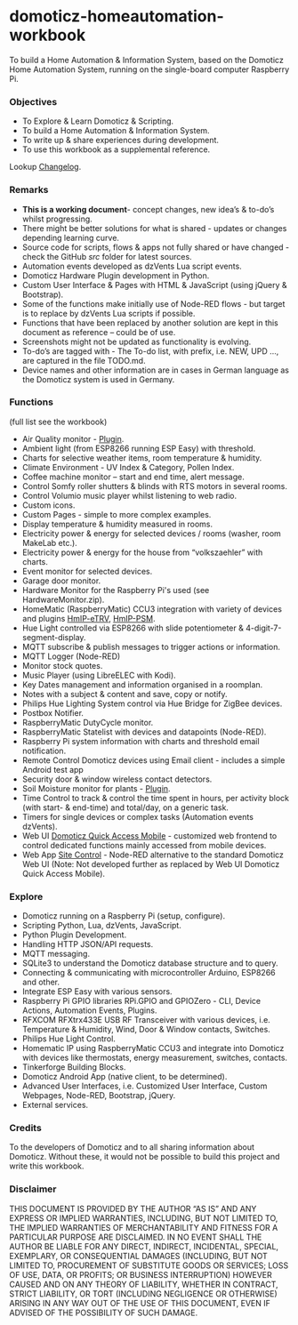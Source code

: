 # domoticz-homeautomation-workbook
To build a Home Automation & Information System, based on the Domoticz Home Automation System, running on the single-board computer Raspberry Pi.

### Objectives
* To Explore & Learn Domoticz & Scripting.
* To build a Home Automation & Information System.
* To write up & share experiences during development.
* To use this workbook as a supplemental reference.

Lookup [Changelog](https://github.com/rwbl/domoticz-homeautomation-workbook/blob/master/CHANGELOG.md).

### Remarks
* **This is a working document**- concept changes, new idea’s & to-do’s whilst progressing.
* There might be better solutions for what is shared - updates or changes depending learning curve.
* Source code for scripts, flows & apps not fully shared or have changed - check the GitHub _src_ folder for latest sources.
* Automation events developed as dzVents Lua script events.
* Domoticz Hardware Plugin development in Python.
* Custom User Interface & Pages with HTML & JavaScript (using jQuery & Bootstrap).
* Some of the functions make initially use of Node-RED flows - but target is to replace by dzVents Lua scripts if possible.
* Functions that have been replaced by another solution are kept in this document as reference – could be of use.
* Screenshots might not be updated as functionality is evolving.
* To-do’s are tagged with <TODO> - The To-do list, with prefix, i.e. NEW, UPD …, are captured in the file TODO.md.
* Device names and other information are in cases in German language as the Domoticz system is used in Germany.

### Functions
(full list see the workbook)
* Air Quality monitor - [Plugin](https://github.com/rwbl/domoticz-plugin-indoor-air-quality-monitor).
* Ambient light (from ESP8266 running ESP Easy) with threshold.
* Charts for selective weather items, room temperature & humidity.
* Climate Environment - UV Index & Category, Pollen Index.
* Coffee machine monitor – start and end time, alert message.
* Control Somfy roller shutters & blinds with RTS motors in several rooms.
* Control Volumio music player whilst listening to web radio.
* Custom icons.
* Custom Pages - simple to more complex examples.
* Display temperature & humidity measured in rooms.
* Electricity power & energy for selected devices / rooms (washer, room MakeLab etc.).
* Electricity power & energy for the house from “volkszaehler” with charts.
* Event monitor for selected devices.
* Garage door monitor.
* Hardware Monitor for the Raspberry Pi's used (see HardwareMonitor.zip).
* HomeMatic (RaspberryMatic) CCU3 integration with variety of devices and plugins [HmIP-eTRV](https://github.com/rwbl/domoticz-plugin-hmip-etrv), [HmIP-PSM](https://github.com/rwbl/domoticz-plugin-hmip-psm).
* Hue Light controlled via ESP8266 with slide potentiometer & 4-digit-7-segment-display.
* MQTT subscribe & publish messages to trigger actions or information.
* MQTT Logger (Node-RED)
* Monitor stock quotes.
* Music Player (using LibreELEC with Kodi).
* Key Dates management and information organised in a roomplan.
* Notes with a subject & content and save, copy or notify.
* Philips Hue Lighting System control via Hue Bridge for ZigBee devices.
* Postbox Notifier.
* RaspberryMatic DutyCycle monitor.
* RaspberryMatic Statelist with devices and datapoints (Node-RED).
* Raspberry Pi system information with charts and threshold email notification.
* Remote Control Domoticz devices using Email client - includes a simple Android test app 
* Security door & window wireless contact detectors.
* Soil Moisture monitor for plants - [Plugin](https://github.com/rwbl/domoticz-plugin-soil-moisture-monitor).
* Time Control to track & control the time spent in hours, per activity block (with start- & end-time) and total/day, on a generic task.
* Timers for single devices or complex tasks (Automation events dzVents).
* Web UI [Domoticz Quick Access Mobile](https://github.com/rwbl/domoticz-quick-access-mobile) - customized web frontend to control dedicated functions mainly accessed from mobile  devices.
* Web App [Site Control](https://github.com/rwbl/domoticz-webapp-sitecontrol) - Node-RED alternative to the standard Domoticz Web UI (Note: Not developed further as replaced by Web UI Domoticz Quick Access Mobile).

### Explore
* Domoticz running on a Raspberry Pi (setup, configure).
* Scripting Python, Lua, dzVents, JavaScript.
* Python Plugin Development.
* Handling HTTP JSON/API requests.
* MQTT messaging.
* SQLite3 to understand the Domoticz database structure and to query.
* Connecting & communicating with microcontroller Arduino, ESP8266 and other.
* Integrate ESP Easy with various sensors.
* Raspberry Pi GPIO libraries RPi.GPIO and GPIOZero - CLI, Device Actions, Automation Events, Plugins.
* RFXCOM RFXtrx433E USB RF Transceiver with various devices, i.e. Temperature & Humidity, Wind, Door & Window contacts, Switches.
* Philips Hue Light Control.
* Homematic IP using RaspberryMatic CCU3 and integrate into Domoticz with devices like thermostats, energy measurement, switches, contacts.
* Tinkerforge Building Blocks.
* Domoticz Android App (native client, to be determined).
* Advanced User Interfaces, i.e. Customized User Interface, Custom Webpages, Node-RED, Bootstrap, jQuery.
* External services.

### Credits
To the developers of Domoticz and to all sharing information about Domoticz. Without these, it would not be possible to build this project and write this workbook.

### Disclaimer
THIS DOCUMENT IS PROVIDED BY THE AUTHOR “AS IS” AND ANY EXPRESS OR IMPLIED WARRANTIES, INCLUDING, BUT NOT LIMITED TO, THE IMPLIED WARRANTIES 
OF MERCHANTABILITY AND FITNESS FOR A PARTICULAR PURPOSE ARE DISCLAIMED. IN NO EVENT SHALL THE AUTHOR BE LIABLE FOR ANY DIRECT, INDIRECT, 
INCIDENTAL, SPECIAL, EXEMPLARY, OR CONSEQUENTIAL DAMAGES (INCLUDING, BUT NOT LIMITED TO, PROCUREMENT OF SUBSTITUTE GOODS OR SERVICES; LOSS 
OF USE, DATA, OR PROFITS; OR BUSINESS INTERRUPTION) HOWEVER CAUSED AND ON ANY THEORY OF LIABILITY, WHETHER IN CONTRACT, STRICT LIABILITY, OR 
TORT (INCLUDING NEGLIGENCE OR OTHERWISE) ARISING IN ANY WAY OUT OF THE USE OF THIS DOCUMENT, EVEN IF ADVISED OF THE POSSIBILITY OF SUCH 
DAMAGE.

